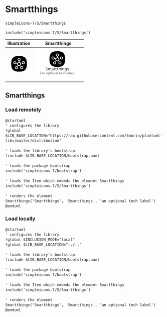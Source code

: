 # Smartthings


```text
simpleicons-7/S/Smartthings
```

```text
include('simpleicons-7/S/Smartthings')
```



| Illustration | Smartthings |
| :---: | :---: |
| ![illustration for Illustration](../../simpleicons-7/S/Smartthings.png) | ![illustration for Smartthings](../../simpleicons-7/S/Smartthings.Local.png) |




## Smartthings

### Load remotely
```plantuml
@startuml
' configures the library
!global $LIB_BASE_LOCATION="https://raw.githubusercontent.com/tmorin/plantuml-libs/master/distribution"

' loads the library's bootstrap
!include $LIB_BASE_LOCATION/bootstrap.puml

' loads the package bootstrap
include('simpleicons-7/bootstrap')

' loads the Item which embeds the element Smartthings
include('simpleicons-7/S/Smartthings')

' renders the element
Smartthings('Smartthings', 'Smartthings', 'an optional tech label')
@enduml
```

### Load locally
```plantuml
@startuml
' configures the library
!global $INCLUSION_MODE="local"
!global $LIB_BASE_LOCATION="../.."

' loads the library's bootstrap
!include $LIB_BASE_LOCATION/bootstrap.puml

' loads the package bootstrap
include('simpleicons-7/bootstrap')

' loads the Item which embeds the element Smartthings
include('simpleicons-7/S/Smartthings')

' renders the element
Smartthings('Smartthings', 'Smartthings', 'an optional tech label')
@enduml
```

